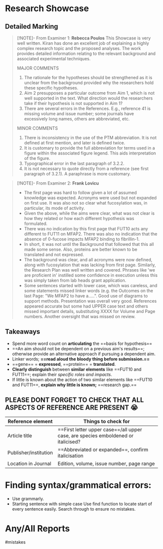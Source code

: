 # Research Showcase
## Detailed Marking
> [!NOTE]-  From Examiner 1: **Rebecca Poulos**
> This Showcase is very well written. Kiran has done an excellent job of explaining a highly complex research topic and the proposed analyses. The work provides detailed information relating to the relevant background and associated experimental techniques. 
> 
> MAJOR COMMENTS 
> 1. The rationale for the hypotheses should be strengthened as it is unclear from the background provided why the researchers hold these specific hypotheses. 
> 2. Aim 2 presupposes a particular outcome from Aim 1, which is not well supported in the text. What direction would the researchers take if their hypothesis is not supported in Aim 1? 
> 3. There are several errors in the References. E.g., reference 41 is missing volume and issue number; some journals have excessively long names, others are abbreviated, etc. 
> 
> MINOR COMMENTS 
> 1. There is inconsistency in the use of the PTM abbreviation. It is not defined at first mention, and later is defined twice. 
> 2. It is customary to provide the full abbreviation for terms used in a figure within the associated figure legend. This aids interpretation of the figure. 
> 3. Typographical error in the last paragraph of 3.2.2. 
> 4. It is not necessary to quote directly from a reference (see first paragraph of 3.2.1). A paraphrase is more customary.

> [!NOTE]- From Examiner 2: **Frank Lovicu**
> - The first page was hard to follow given a lot of assumed knowledge was expected. Acronyms were used but not expanded on first use. It was also not so clear what fucosylation was, in particular, its mode of activity. 
> - Given the above, while the aims were clear, what was not clear is how they related or how each different hypothesis was formulated. 
> - There was no indication by this first page that FUT10 acts any different to FUT11 on MFAP2. There was also no indication that the absence of 0-fucose impacts MFAP2 binding to fibrillin-1. 
> - In short, it was not until the Background that followed that this all made some sense. Also, proteins are better known to be translated and not expressed. 
> - The background was clear, and all acronyms were now defined, along with fucosylation that was lacking from first page. Similarly, the Research Plan was well written and covered. Phrases like 'we are proficient in' instilled some confidence in execution unless this was simply taken from lab heads grant application. 
> - Some sentences started with lower case, which was careless, and some statements missed linker words (e.g. the Outcomes on the last Page: "We MFAP2 to have a…..". Good use of diagrams to support methods. Presentation was overall very good. References appeared accurate but some had UPPER case text and others missed important details, substituting XXXX for Volume and Page numbers. Another oversight that was missed on review.

## Takeaways
- Spend more word count on **articulating** the ==basis for hypothesis==
- ==An aim should not be dependent on a previous aim's results==; otherwise provide an alternative approach if pursuing a dependent aim.
- Linker words; **==read aloud the bloody thing before submission.==**
- ==gene== = **expressed**, ==protein== = **translated**.
- **Clearly distinguish** between **similar elements** like ==FUT10 and FUT11==; explain their *specific roles and impacts*.
- If little is known about the action of two similar elements like ==FUT10 and FUT11==, **explain why little is known;** ==research gap.==

## **PLEASE DONT FORGET TO CHECK THAT ALL ASPECTS OF REFERENCE ARE PRESENT** 😭

| Reference element     | Things to check for                                                               |
| --------------------- | --------------------------------------------------------------------------------- |
| Article title         | ==First letter upper case==/all upper case, are species emboldened or italicised? |
| Publisher/institution | ==Abbreviated or expanded==, confirm italicisation                                |
| Location in Journal   | Edition, volume, issue number, page range                                         |

# Finding syntax/grammatical errors:
- Use grammarly.
- Starting sentence with simple case Use find function to locate start of every sentence easily. Search through to ensure no mistakes.
# Any/All Reports


#mistakes